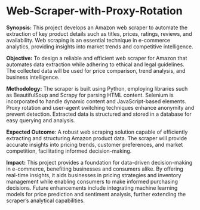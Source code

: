 # Web-Scraper-with-Proxy-Rotation

**Synopsis:** This project develops an Amazon web scraper to automate the extraction of key product details such as titles, prices, ratings, reviews, and availability. Web scraping is an essential technique in e-commerce analytics, providing insights into market trends and competitive intelligence.

**Objective:** To design a reliable and efficient web scraper for Amazon that automates data extraction while adhering to ethical and legal guidelines. The collected data will be used for price comparison, trend analysis, and business intelligence.

**Methodology:** The scraper is built using Python, employing libraries such as BeautifulSoup and Scrapy for parsing HTML content. Selenium is incorporated to handle dynamic content and JavaScript-based elements. Proxy rotation and user-agent switching techniques enhance anonymity and prevent detection. Extracted data is structured and stored in a database for easy querying and analysis.

**Expected Outcome**: A robust web scraping solution capable of efficiently extracting and structuring Amazon product data. The scraper will provide accurate insights into pricing trends, customer preferences, and market competition, facilitating informed decision-making.

**Impact:** This project provides a foundation for data-driven decision-making in e-commerce, benefiting businesses and consumers alike. By offering real-time insights, it aids businesses in pricing strategies and inventory management while enabling consumers to make informed purchasing decisions. Future enhancements include integrating machine learning models for price prediction and sentiment analysis, further extending the scraper’s analytical capabilities.
